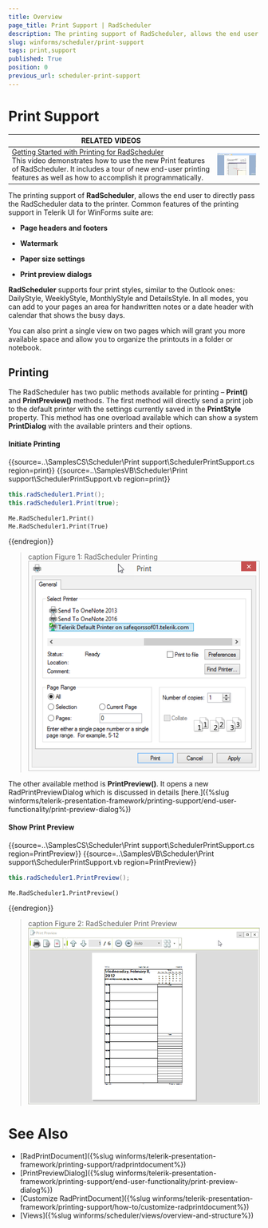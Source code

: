 ```yaml
---
title: Overview
page_title: Print Support | RadScheduler
description: The printing support of RadScheduler, allows the end user to directly pass the RadScheduler data to the printer.
slug: winforms/scheduler/print-support
tags: print,support
published: True
position: 0
previous_url: scheduler-print-support
---
```


# Print Support

| RELATED VIDEOS |  |
| ------ | ------ |
|[Getting Started with Printing for RadScheduler](http://tv.telerik.com/watch/winforms/getting-started-with-printing-for-radscheduler)<br>This video demonstrates how to use the new Print features of RadScheduler. It includes a tour of new end-user printing features as well as how to accomplish it programmatically.|![scheduler-print-support 003](images/scheduler-print-support003.png)|

The printing support of __RadScheduler__, allows the end user to directly pass the RadScheduler data to the printer. Common features of the printing support in Telerik UI for WinForms suite are:

* __Page headers and footers__

* __Watermark__

* __Paper size settings__

* __Print preview dialogs__

__RadScheduler__ supports four print styles, similar to the Outlook ones: DailyStyle, WeeklyStyle, MonthlyStyle and DetailsStyle. In all modes, you can add to your pages an area for handwritten notes or a date header with calendar that shows the busy days.      

You can also print a single view on two pages which will grant you more available space and allow you to organize the printouts in a folder or notebook.      

## Printing

The RadScheduler has two public methods available for printing – __Print()__ and __PrintPreview()__ methods. The first method will directly send a print job to the default printer with the settings currently saved in the __PrintStyle__  property. This method has one overload available which can show a system __PrintDialog__ with the available printers and their options.

#### Initiate Printing

{{source=..\SamplesCS\Scheduler\Print support\SchedulerPrintSupport.cs region=print}} 
{{source=..\SamplesVB\Scheduler\Print support\SchedulerPrintSupport.vb region=print}} 

````C#
this.radScheduler1.Print();
this.radScheduler1.Print(true);

````
````VB.NET
Me.RadScheduler1.Print()
Me.RadScheduler1.Print(True)

````

{{endregion}} 

>caption Figure 1: RadScheduler Printing
![scheduler-print-support 001](images/scheduler-print-support001.png)

The other available method is __PrintPreview()__. It opens a new RadPrintPreviewDialog which is discussed in details [here.]({%slug winforms/telerik-presentation-framework/printing-support/end-user-functionality/print-preview-dialog%})

#### Show Print Preview

{{source=..\SamplesCS\Scheduler\Print support\SchedulerPrintSupport.cs region=PrintPreview}} 
{{source=..\SamplesVB\Scheduler\Print support\SchedulerPrintSupport.vb region=PrintPreview}} 

````C#
this.radScheduler1.PrintPreview();

````
````VB.NET
Me.RadScheduler1.PrintPreview()

````

{{endregion}} 

>caption Figure 2: RadScheduler Print Preview
![scheduler-print-support 002](images/scheduler-print-support002.png)

# See Also

* [RadPrintDocument]({%slug winforms/telerik-presentation-framework/printing-support/radprintdocument%})
* [PrintPreviewDialog]({%slug winforms/telerik-presentation-framework/printing-support/end-user-functionality/print-preview-dialog%})
* [Customize RadPrintDocument]({%slug winforms/telerik-presentation-framework/printing-support/how-to/customize-radprintdocument%})
* [Views]({%slug winforms/scheduler/views/overview-and-structure%})